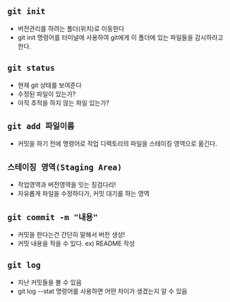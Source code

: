 ## `git init`

- 버전관리를 하려는 폴더(위치)로 이동한다
- git init 명령어를 터미널에 사용하여 git에게 이 폴더에 있는 파일들을 감시하라고 한다.

## `git status`

- 현재 git 상태를 보여준다
- 수정된 파일이 있는가?
- 아직 추적을 하지 않는 파일 있는가?

## `git add 파일이름`

- 커밋을 하기 전에 명령어로 작업 디렉토리의 파일을 스테이징 영역으로 옮긴다.

## `스테이징 영역(Staging Area)`

- 작업영역과 버전영역을 잇는 징검다리!
- 자유롭게 파일을 수정하다가, 커밋 대기를 하는 영역

## `git commit -m "내용"`

- 커밋을 한다는건 간단히 말해서 버전 생성!
- 커밋 내용을 적을 수 있다. ex) README 작성

## `git log`

- 지난 커밋들을 볼 수 있음
- git log --stat 명령어를 사용하면 어떤 차이가 생겼는지 알 수 있음
